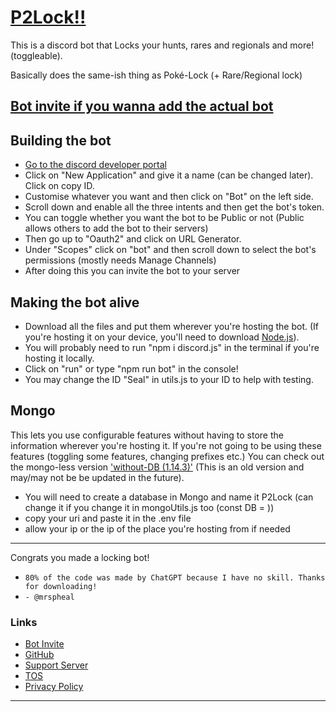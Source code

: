 # [P2Lock!!](https://p2lock.carrd.co/)

This is a discord bot that Locks your hunts, rares and regionals and more! (toggleable).

Basically does the same-ish thing as Poké-Lock (+ Rare/Regional lock)

[Bot invite if you wanna add the actual bot](https://discord.com/oauth2/authorize?client_id=806723110761136169&permissions=67696&scope=bot)
---
## Building the bot

- [Go to the discord developer portal](https://discord.com/developers/applications)
- Click on "New Application" and give it a name (can be changed later). Click on copy ID.
- Customise whatever you want and then click on "Bot" on the left side.
- Scroll down and enable all the three intents and then get the bot's token.
- You can toggle whether you want the bot to be Public or not (Public allows others to add the bot to their servers)
- Then go  up to "Oauth2" and click on URL Generator.
- Under "Scopes" click on "bot" and then scroll down to select the bot's permissions (mostly needs Manage Channels)
- After doing this you can invite the bot to your server

## Making the bot alive

- Download all the files and put them wherever you're hosting the bot.
(If you're hosting it on your device, you'll need to download [Node.js](https://nodejs.org/)).
- You will probably need to run "npm i discord.js" in the terminal if you're hosting it locally.
- Click on "run" or type "npm run bot" in the console!
- You may change the ID "Seal" in utils.js to your ID to help with testing.

## Mongo

This lets you use configurable features without having to store the information wherever you're hosting it. If you're not going to be using these features (toggling some features, changing prefixes etc.) You can check out the mongo-less version ['without-DB (1.14.3)'](https://github.com/SurprisedMrSeal/P2Lock/tree/without-DB-(1.14.3)) (This is an old version and may/may not be be updated in the future).

- You will need to create a database in Mongo and name it P2Lock (can change it if you change it in mongoUtils.js too (const DB = ))
- copy your uri and paste it in the .env file
- allow your ip or the ip of the place you're hosting from if needed
---
Congrats you made a locking bot!

- `80% of the code was made by ChatGPT because I have no skill. Thanks for downloading!`
- `- @mrspheal`

### Links
- [Bot Invite](https://discord.com/oauth2/authorize?client_id=806723110761136169&permissions=67696&scope=bot)
- [GitHub](https://github.com/SurprisedMrSeal/P2Lock)
- [Support Server](https://discord.com/invite/rvrckpjRVj)
- [TOS](https://p2lock.carrd.co/#tos)
- [Privacy Policy](https://p2lock.carrd.co/#privacy)
---